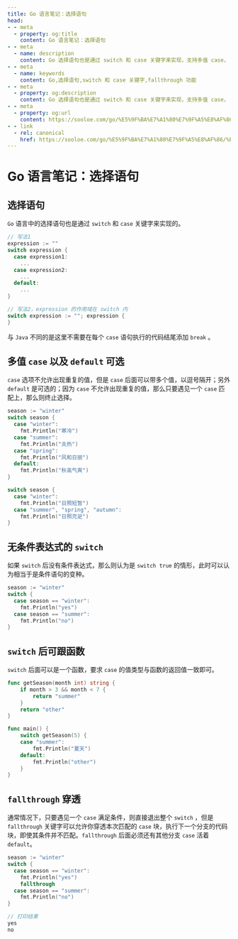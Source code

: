 ```yaml
---
title: Go 语言笔记：选择语句
head:
- - meta
  - property: og:title
    content: Go 语言笔记：选择语句
- - meta
  - name: description
    content: Go 选择语句也是通过 switch 和 case 关键字来实现，支持多值 case， 且 default 可选，也支持 无条件的 switch 和 switch 后跟函数，更具有 fallthrough 功能
- - meta
  - name: keywords
    content: Go,选择语句,switch 和 case 关键字,fallthrough 功能
- - meta
  - property: og:description
    content: Go 选择语句也是通过 switch 和 case 关键字来实现，支持多值 case， 且 default 可选，也支持 无条件的 switch 和 switch 后跟函数，更具有 fallthrough 功能
- - meta
  - property: og:url
    content: https://sooloe.com/go/%E5%9F%BA%E7%A1%80%E7%9F%A5%E8%AF%86/%E9%80%89%E6%8B%A9%E8%AF%AD%E5%8F%A5
- - link
  - rel: canonical
    href: https://sooloe.com/go/%E5%9F%BA%E7%A1%80%E7%9F%A5%E8%AF%86/%E9%80%89%E6%8B%A9%E8%AF%AD%E5%8F%A5
---
```

  
# Go 语言笔记：选择语句

## 选择语句

`Go` 语言中的选择语句也是通过 `switch` 和 `case` 关键字来实现的。

```go
// 写法1
expression := ""
switch expression {
  case expression1:
    ...
  case expression2:
    ...
  default:
    ...
}

// 写法2，expression 的作用域在 switch 内
switch expression := ""; expression {
}
```

与 `Java` 不同的是这里不需要在每个 `case` 语句执行的代码结尾添加 `break` 。

## 多值 `case` 以及 `default` 可选

`case` 选项不允许出现重复的值，但是 `case` 后面可以带多个值，以逗号隔开；另外 `default` 是可选的；因为 `case` 不允许出现重复的值，那么只要遇见一个 `case` 匹配上，那么则终止选择。

```go
season := "winter"
switch season {
  case "winter":
    fmt.Println("寒冷")
  case "summer":
    fmt.Println("炎热")
  case "spring":
    fmt.Println("风和日丽")
  default:
    fmt.Println("秋高气爽")
}

switch season {
  case "winter":
    fmt.Println("日照短暂")
  case "summer", "spring", "autumn":
    fmt.Println("日照充足")
}
```

 ## 无条件表达式的 `switch`

如果 `switch`  后没有条件表达式，那么则认为是 `switch true` 的情形，此时可以认为相当于是条件语句的变种。

```go
season := "winter"
switch {
  case season == "winter":
    fmt.Println("yes")
  case season == "summer":
    fmt.Println("no")
}
```

## `switch` 后可跟函数

`switch` 后面可以是一个函数，要求 `case` 的值类型与函数的返回值一致即可。

```go
func getSeason(month int) string {
	if month > 3 && month < 7 {
		return "summer"
	}
	return "other"
}

func main() {
	switch getSeason(5) {
	case "summer":
		fmt.Println("夏天")
	default:
		fmt.Println("other")
	}
}
```

## `fallthrough` 穿透

通常情况下，只要遇见一个 `case`  满足条件，则直接退出整个 `switch` ，但是 `fallthrough` 关键字可以允许你穿透本次匹配的 `case` 块，执行下一个分支的代码块，即使其条件并不匹配。`fallthrough` 后面必须还有其他分支 `case`  活着 `default`。

```go
season := "winter"
switch {
  case season == "winter":
    fmt.Println("yes")
    fallthrough
  case season == "summer":
    fmt.Println("no")
}

// 打印结果
yes
no
```

